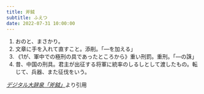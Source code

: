 ```yaml
---
title: 斧鉞
subtitle: ふえつ
date: 2022-07-31 10:00:00
---
```


1. おのと、まさかり。
2. 文章に手を入れて直すこと。添削。「―を加える」
3. 《1が、軍中での極刑の具であったところから》重い刑罰。重刑。「―の誅」
4. 昔、中国の刑具。君主が出征する将軍に統率のしるしとして渡したもの。転じて、兵器、また征伐をいう。

<cite>[デジタル大辞泉「斧鉞」](https://dictionary.goo.ne.jp/word/%E6%96%A7%E9%89%9E/)</cite>より引用
